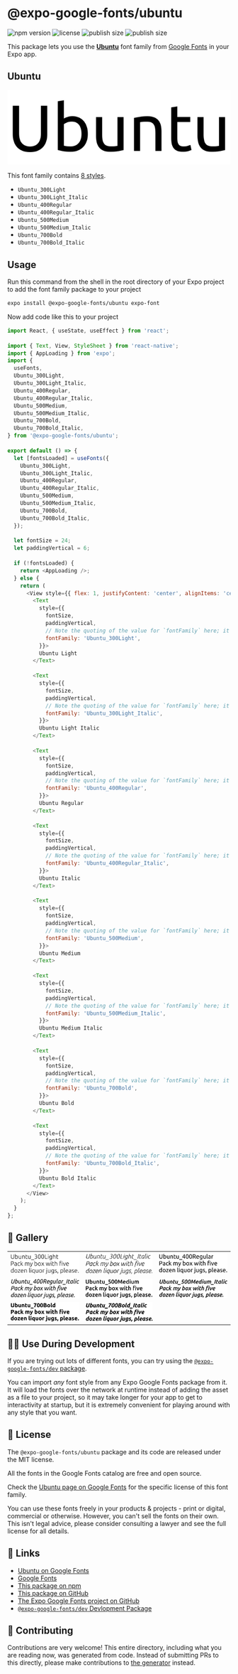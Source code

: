 # @expo-google-fonts/ubuntu

![npm version](https://flat.badgen.net/npm/v/@expo-google-fonts/ubuntu)
![license](https://flat.badgen.net/github/license/expo/google-fonts)
![publish size](https://flat.badgen.net/packagephobia/install/@expo-google-fonts/ubuntu)
![publish size](https://flat.badgen.net/packagephobia/publish/@expo-google-fonts/ubuntu)

This package lets you use the [**Ubuntu**](https://fonts.google.com/specimen/Ubuntu) font family from [Google Fonts](https://fonts.google.com/) in your Expo app.

## Ubuntu

![Ubuntu](./font-family.png)

This font family contains [8 styles](#-gallery).

- `Ubuntu_300Light`
- `Ubuntu_300Light_Italic`
- `Ubuntu_400Regular`
- `Ubuntu_400Regular_Italic`
- `Ubuntu_500Medium`
- `Ubuntu_500Medium_Italic`
- `Ubuntu_700Bold`
- `Ubuntu_700Bold_Italic`

## Usage

Run this command from the shell in the root directory of your Expo project to add the font family package to your project
```sh
expo install @expo-google-fonts/ubuntu expo-font
```

Now add code like this to your project
```js
import React, { useState, useEffect } from 'react';

import { Text, View, StyleSheet } from 'react-native';
import { AppLoading } from 'expo';
import {
  useFonts,
  Ubuntu_300Light,
  Ubuntu_300Light_Italic,
  Ubuntu_400Regular,
  Ubuntu_400Regular_Italic,
  Ubuntu_500Medium,
  Ubuntu_500Medium_Italic,
  Ubuntu_700Bold,
  Ubuntu_700Bold_Italic,
} from '@expo-google-fonts/ubuntu';

export default () => {
  let [fontsLoaded] = useFonts({
    Ubuntu_300Light,
    Ubuntu_300Light_Italic,
    Ubuntu_400Regular,
    Ubuntu_400Regular_Italic,
    Ubuntu_500Medium,
    Ubuntu_500Medium_Italic,
    Ubuntu_700Bold,
    Ubuntu_700Bold_Italic,
  });

  let fontSize = 24;
  let paddingVertical = 6;

  if (!fontsLoaded) {
    return <AppLoading />;
  } else {
    return (
      <View style={{ flex: 1, justifyContent: 'center', alignItems: 'center' }}>
        <Text
          style={{
            fontSize,
            paddingVertical,
            // Note the quoting of the value for `fontFamily` here; it expects a string!
            fontFamily: 'Ubuntu_300Light',
          }}>
          Ubuntu Light
        </Text>

        <Text
          style={{
            fontSize,
            paddingVertical,
            // Note the quoting of the value for `fontFamily` here; it expects a string!
            fontFamily: 'Ubuntu_300Light_Italic',
          }}>
          Ubuntu Light Italic
        </Text>

        <Text
          style={{
            fontSize,
            paddingVertical,
            // Note the quoting of the value for `fontFamily` here; it expects a string!
            fontFamily: 'Ubuntu_400Regular',
          }}>
          Ubuntu Regular
        </Text>

        <Text
          style={{
            fontSize,
            paddingVertical,
            // Note the quoting of the value for `fontFamily` here; it expects a string!
            fontFamily: 'Ubuntu_400Regular_Italic',
          }}>
          Ubuntu Italic
        </Text>

        <Text
          style={{
            fontSize,
            paddingVertical,
            // Note the quoting of the value for `fontFamily` here; it expects a string!
            fontFamily: 'Ubuntu_500Medium',
          }}>
          Ubuntu Medium
        </Text>

        <Text
          style={{
            fontSize,
            paddingVertical,
            // Note the quoting of the value for `fontFamily` here; it expects a string!
            fontFamily: 'Ubuntu_500Medium_Italic',
          }}>
          Ubuntu Medium Italic
        </Text>

        <Text
          style={{
            fontSize,
            paddingVertical,
            // Note the quoting of the value for `fontFamily` here; it expects a string!
            fontFamily: 'Ubuntu_700Bold',
          }}>
          Ubuntu Bold
        </Text>

        <Text
          style={{
            fontSize,
            paddingVertical,
            // Note the quoting of the value for `fontFamily` here; it expects a string!
            fontFamily: 'Ubuntu_700Bold_Italic',
          }}>
          Ubuntu Bold Italic
        </Text>
      </View>
    );
  }
};

```

## 🔡 Gallery


||||
|-|-|-|
|![Ubuntu_300Light](./Ubuntu_300Light.ttf.png)|![Ubuntu_300Light_Italic](./Ubuntu_300Light_Italic.ttf.png)|![Ubuntu_400Regular](./Ubuntu_400Regular.ttf.png)||
|![Ubuntu_400Regular_Italic](./Ubuntu_400Regular_Italic.ttf.png)|![Ubuntu_500Medium](./Ubuntu_500Medium.ttf.png)|![Ubuntu_500Medium_Italic](./Ubuntu_500Medium_Italic.ttf.png)||
|![Ubuntu_700Bold](./Ubuntu_700Bold.ttf.png)|![Ubuntu_700Bold_Italic](./Ubuntu_700Bold_Italic.ttf.png)|||


## 👩‍💻 Use During Development

If you are trying out lots of different fonts, you can try using the [`@expo-google-fonts/dev` package](https://github.com/expo/google-fonts/tree/master/font-packages/dev#readme).

You can import *any* font style from any Expo Google Fonts package from it. It will load the fonts
over the network at runtime instead of adding the asset as a file to your project, so it may take longer
for your app to get to interactivity at startup, but it is extremely convenient
for playing around with any style that you want.

## 📖 License

The `@expo-google-fonts/ubuntu` package and its code are released under the MIT license.

All the fonts in the Google Fonts catalog are free and open source.

Check the [Ubuntu page on Google Fonts](https://fonts.google.com/specimen/Ubuntu) for the specific license of this font family.

You can use these fonts freely in your products & projects - print or digital, commercial or otherwise. However, you can't sell the fonts on their own. This isn't legal advice, please consider consulting a lawyer and see the full license for all details.

## 🔗 Links

- [Ubuntu on Google Fonts](https://fonts.google.com/specimen/Ubuntu)
- [Google Fonts](https://fonts.google.com/)
- [This package on npm](https://www.npmjs.com/package/@expo-google-fonts/ubuntu)
- [This package on GitHub](https://github.com/expo/google-fonts/tree/master/font-packages/ubuntu)
- [The Expo Google Fonts project on GitHub](https://github.com/expo/google-fonts)
- [`@expo-google-fonts/dev` Devlopment Package](https://github.com/expo/google-fonts/tree/master/font-packages/dev)

## 🤝 Contributing

Contributions are very welcome! This entire directory, including what you are reading now, was generated from code. Instead of submitting PRs to this directly, please make contributions to [the generator](https://github.com/expo/google-fonts/tree/master/packages/generator) instead.
